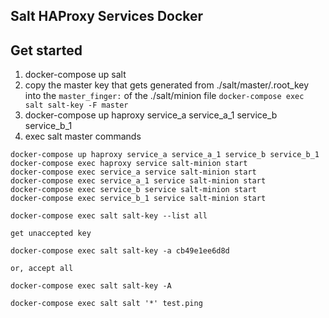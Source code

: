 Salt HAProxy Services Docker
----------------------------


## Get started

1. docker-compose up salt
2. copy the master key that gets generated from ./salt/master/.root_key into the `master_finger:` of the ./salt/minion file `docker-compose exec salt salt-key -F master`
3. docker-compose up haproxy service_a service_a_1 service_b service_b_1
4. exec salt master commands


```
docker-compose up haproxy service_a service_a_1 service_b service_b_1
docker-compose exec haproxy service salt-minion start
docker-compose exec service_a service salt-minion start
docker-compose exec service_a_1 service salt-minion start
docker-compose exec service_b service salt-minion start
docker-compose exec service_b_1 service salt-minion start

docker-compose exec salt salt-key --list all

get unaccepted key

docker-compose exec salt salt-key -a cb49e1ee6d8d

or, accept all

docker-compose exec salt salt-key -A
```

```
docker-compose exec salt salt '*' test.ping
```